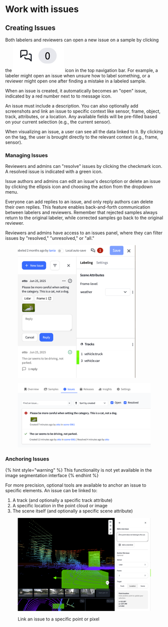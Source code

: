 # Work with issues

## Creating Issues

Both labelers and reviewers can open a new issue on a sample by clicking the <img src="../.gitbook/assets/issues icon.png" alt="bubble icon depicting issues with a number next to it" data-size="line"> icon in the top navigation bar. For example, a labeler might open an issue when unsure how to label something, or a reviewer might open one after finding a mistake in a labeled sample.

When an issue is created, it automatically becomes an "open" issue, indicated by a red number next to to message icon.

An issue must include a description. You can also optionally add screenshots and link an issue to specific context like sensor, frame, object, track, attributes, or a location. Any available fields will be pre-filled based on your current selection (e.g., the current sensor).&#x20;

When visualizing an issue, a user can see all the data linked to it. By clicking on the tag, the user is brought directly to the relevant context (e.g., frame, sensor).

### Managing Issues

Reviewers and admins can "resolve" issues by clicking the checkmark icon. A resolved issue is indicated with a green icon.

Issue authors and admins can edit an issue's description or delete an issue by clicking the ellipsis icon and choosing the action from the dropdown menu.&#x20;

Everyone can add replies to an issue, and only reply authors can delete their own replies. This feature enables back-and-forth communication between labelers and reviewers. Remember that rejected samples always return to the original labeler, while corrected samples go back to the original reviewer.

Reviewers and admins have access to an issues panel, where they can filter issues by "resolved," "unresolved," or "all."

<figure><img src="../.gitbook/assets/Screenshot 2025-06-25 at 13.54.21.png" alt="" width="375"><figcaption></figcaption></figure>

<figure><img src="../.gitbook/assets/Screenshot 2025-06-25 at 13.56.28.png" alt=""><figcaption></figcaption></figure>

### Anchoring Issues

{% hint style="warning" %}
This functionality is not yet available in the image segmentation interface
{% endhint %}

For more precision, optional tools are available to anchor an issue to specific elements. An issue can be linked to:

1. A track (and optionally a specific track attribute)
2. A specific location in the point cloud or image
3. The scene itself (and optionally a specific scene attribute)

<figure><img src="../.gitbook/assets/Screenshot 2025-06-25 at 16.57.07.png" alt="" width="563"><figcaption><p>Link an issue to a specific point or pixel</p></figcaption></figure>

